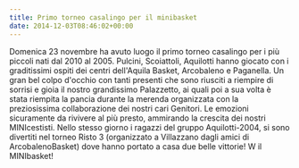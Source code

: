 ```yaml
---
title: Primo torneo casalingo per il minibasket
date: 2014-12-03T08:46:02+00:00
---
```

Domenica 23 novembre ha avuto luogo il primo torneo casalingo per i più piccoli nati dal 2010 al 2005. Pulcini, Scoiattoli, Aquilotti hanno giocato con i graditissimi ospiti dei centri dell'Aquila Basket, Arcobaleno e Paganella. Un gran bel colpo d'occhio con tanti presenti che sono riusciti a riempire di sorrisi e gioia il nostro grandissimo Palazzetto, ai quali poi a sua volta è stata riempita la pancia durante la merenda organizzata con la preziosissima collaborazione dei nostri cari Genitori. Le emozioni sicuramente da rivivere al più presto, ammirando la crescita dei nostri MINIcestisti. Nello stesso giorno i ragazzi del gruppo Aquilotti-2004, si sono divertiti nel torneo Risto 3 (organizzato a Villazzano dagli amici di ArcobalenoBasket) dove hanno portato a casa due belle vittorie! W il MINIbasket!